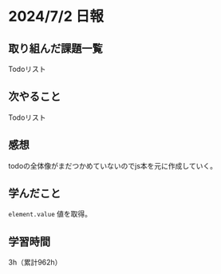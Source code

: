 # 2024/7/2 日報
## 取り組んだ課題一覧
Todoリスト

## 次やること
Todoリスト

## 感想
todoの全体像がまだつかめていないのでjs本を元に作成していく。

## 学んだこと
`element.value` 値を取得。


## 学習時間
3h（累計962h）

